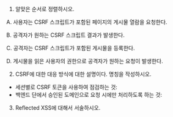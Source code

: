 1) 알맞은 순서로 정렬하시오.

A. 사용자는 CSRF 스크립트가 포함된 페이지의 게시물 열람을 요청한다.

B. 공격자가 원하는 CSRF 스크립트 결과가 발생한다.

C. 공격자는 CSRF 스크립트가 포함된 게시물을 등록한다.

D. 게시물을 읽은 사용자의 권한으로 공격자가 원하는 요청이 발생한다.



2) CSRF에 대한 대응 방식에 대한 설명이다. 명칭을 작성하시오.

- 세션별로 CSRF 토큰을 사용하여 점검하는 것:
- 백엔드 단에서 승인된 도메인으로 요청 시에만 처리하도록 하는 것:

3) Reflected XSS에 대해서 서술하시오.
